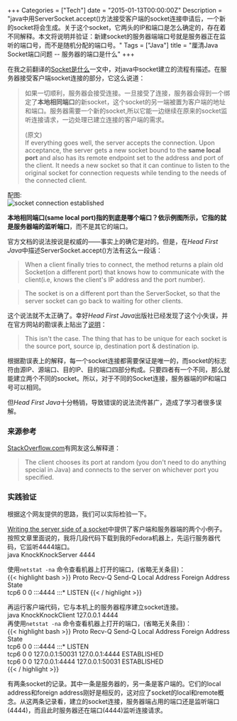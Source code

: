 +++
Categories = ["Tech"]
date = "2015-01-13T00:00:00Z"
Description = "java中用ServerSocket.accept()方法接受客户端的socket连接申请后，一个新的socket将会生成。关于这个socket，它两头的IP和端口是怎么确定的，存在着不同解释。本文将说明并验证：新建socket的服务器端端口号就是服务器正在监听的端口号，而不是随机分配的端口号。"
Tags = ["Java"]
title =  "厘清Java Socket端口问题 -- 服务器的端口是什么"
+++

在我之前翻译的[Socket是什么](http://blog.yuantops.com/tech/socket-definition-oracle-java-tutorial/)一文中，对java中socket建立的流程有描述。在服务器接受客户端socket连接的部分，它这么说道：  

> 如果一切顺利，服务器会接受连接。一旦接受了连接，服务器会得到一个绑定了**本地相同端口**的新socket，这个socket的另一端被置为客户端的地址和端口。服务器需要一个新的socket,所以它能一边继续在原来的socket监听连接请求，一边处理已建立连接的客户端的需求。   
>
> (原文)  
> If everything goes well, the server accepts the connection. Upon acceptance, the server gets a new socket bound to the **same local port** and also has its remote endpoint set to the address and port of the client. It needs a new socket so that it can continue to listen to the original socket for connection requests while tending to the needs of the connected client.  

配图:  
![socket connection established](http://docs.oracle.com/javase/tutorial/figures/networking/6connect.gif)    

**本地相同端口(same local port)**指的到底是哪个端口？依示例图所示，它指的就是服务器端的**监听端口**，而不是其它的端口。   

官方文档的说法按说是权威的——事实上的确它是对的。但是，在*Head First Java*中描述ServerSocket.accept()方法有这么一段话：  

> When a client finally tries to connect, the method returns a plain old Socket(on a different port) that knows how to communicate with the client(i.e, knows the client's IP address and the port number).   

> The socket is on a different port than the ServerSocket, so that the server socket can go back to waiting for other clients.   

这个说法就不太正确了。幸好*Head First Java*出版社已经发现了这个小失误，并在官方网站的勘误表上贴出了[说明](http://www.oreilly.com/catalog/errataunconfirmed.csp?isbn=9780596009205)：    

> This isn't the case. The thing that has to be unique for each socket is the source port, source ip, destination port & destination ip.   

根据勘误表上的解释，每一个socket连接都需要保证是唯一的，而socket的标志符由源IP、源端口、目的IP、目的端口四部分构成。只要四者有一个不同，那么就能建立两个不同的socket。所以，对于不同的Socket连接，服务器端的IP和端口号可以相同。   

但*Head First Java*十分畅销，导致错误的说法流传甚广，造成了学习者很多误解。  

### 来源参考
[StackOverflow.com](https://stackoverflow.com/questions/4307549/serversocket-accept-method/4308243#4308243)有网友这么解释道：  

> The client chooses its port at random (you don't need to do anything special in Java) and connects to the server on whichever port you specified.  

### 实践验证
根据这个网友提供的思路，我们可以实际检验一下。   

[Writing the server side of a socket](http://docs.oracle.com/javase/tutorial/networking/sockets/clientServer.html)中提供了客户端和服务器端的两个小例子。按照文章里面说的，我将几段代码下载到我的Fedora机器上，先运行服务器代码，它监听4444端口。  
java KnockKnockServer 4444    

使用`netstat -na` 命令查看机器上打开的端口，(省略无关条目)：   
{{< highlight bash >}}
Proto Recv-Q Send-Q Local Address   Foreign Address         State      
tcp6       0      0        :::4444       :::*               LISTEN
{{< / highlight >}}

再运行客户端代码，它与本机上的服务器程序建立socket连接。    
java KnockKnockClient 127.0.0.1 4444    
再使用`netstat -na` 命令查看机器上打开的端口，(省略无关条目)：   
{{< highlight bash >}}
Proto Recv-Q Send-Q Local Address   Foreign Address         State      
tcp6       0      0 :::4444                 :::*                    LISTEN     
tcp6       0      0 127.0.0.1:50031         127.0.0.1:4444          ESTABLISHED  
tcp6       0      0 127.0.0.1:4444          127.0.0.1:50031         ESTABLISHED  
{{< / highlight >}}

有两条socket的记录。其中一条是服务器的，另一条是客户端的。它们的local address和foreign address刚好是相反的，这对应了socket的local和remote概念。从这两条记录看，建立的socket连接，服务器端占用的端口还是监听端口(4444)，而且此时服务器还在端口(4444)监听连接请求。    
